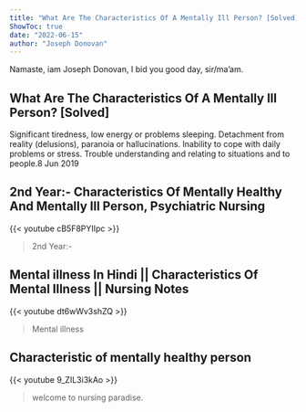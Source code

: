 ```yaml
---
title: "What Are The Characteristics Of A Mentally Ill Person? [Solved]"
ShowToc: true 
date: "2022-06-15"
author: "Joseph Donovan" 
---
```


Namaste, iam Joseph Donovan, I bid you good day, sir/ma’am.
## What Are The Characteristics Of A Mentally Ill Person? [Solved]
Significant tiredness, low energy or problems sleeping. Detachment from reality (delusions), paranoia or hallucinations. Inability to cope with daily problems or stress. Trouble understanding and relating to situations and to people.8 Jun 2019

## 2nd Year:- Characteristics Of Mentally Healthy And Mentally Ill Person, Psychiatric Nursing
{{< youtube cB5F8PYIIpc >}}
>2nd Year:- 

## Mental illness In Hindi || Characteristics Of Mental Illness || Nursing Notes
{{< youtube dt6wWv3shZQ >}}
>Mental illness

## Characteristic of mentally healthy person
{{< youtube 9_ZIL3i3kAo >}}
>welcome to nursing paradise.

